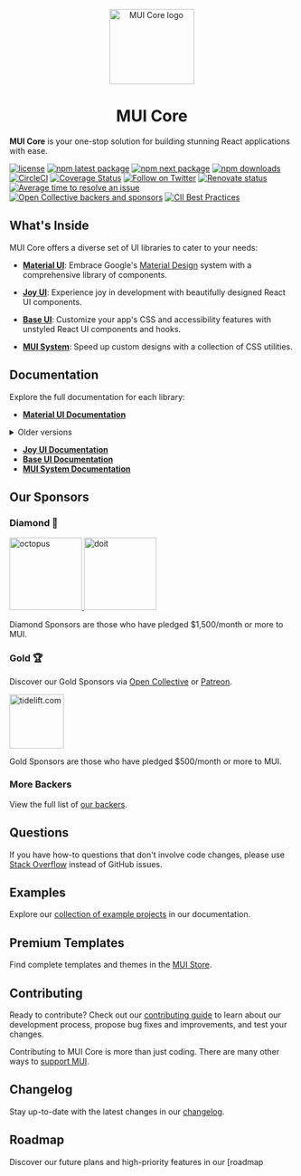 <p align="center">
  <a href="https://mui.com/core/" rel="noopener" target="_blank">
    <img width="150" height="133" src="https://mui.com/static/logo.svg" alt="MUI Core logo">
  </a>
</p>

<h1 align="center">MUI Core</h1>

**MUI Core** is your one-stop solution for building stunning React applications with ease.

[![license](https://img.shields.io/badge/license-MIT-blue.svg)](https://github.com/mui/material-ui/blob/HEAD/LICENSE)
[![npm latest package](https://img.shields.io/npm/v/@mui/material/latest.svg)](https://www.npmjs.com/package/@mui/material)
[![npm next package](https://img.shields.io/npm/v/@mui/material/next.svg)](https://www.npmjs.com/package/@mui/material)
[![npm downloads](https://img.shields.io/npm/dm/@mui/material.svg)](https://www.npmjs.com/package/@mui/material)
[![CircleCI](https://circleci.com/gh/mui/material-ui/tree/master.svg?style=shield)](https://app.circleci.com/pipelines/github/mui/material-ui?branch=master)
[![Coverage Status](https://img.shields.io/codecov/c/github/mui/material-ui/master.svg)](https://codecov.io/gh/mui/material-ui/branch/master)
[![Follow on Twitter](https://img.shields.io/twitter/follow/MUI_hq.svg?label=follow+MUI)](https://twitter.com/MUI_hq)
[![Renovate status](https://img.shields.io/badge/renovate-enabled-brightgreen.svg)](https://github.com/mui/material-ui/issues/27062)
[![Average time to resolve an issue](https://isitmaintained.com/badge/resolution/mui/material-ui.svg)](https://isitmaintained.com/project/mui/material-ui 'Average time to resolve an issue')
[![Open Collective backers and sponsors](https://img.shields.io/opencollective/all/mui)](https://opencollective.com/mui)
[![CII Best Practices](https://bestpractices.coreinfrastructure.org/projects/1320/badge)](https://bestpractices.coreinfrastructure.org/projects/1320)

## What's Inside

MUI Core offers a diverse set of UI libraries to cater to your needs:

- [**Material UI**](https://mui.com/material-ui/): Embrace Google's [Material Design](https://m2.material.io/design/introduction/) system with a comprehensive library of components.

- [**Joy UI**](https://mui.com/joy-ui/getting-started/): Experience joy in development with beautifully designed React UI components.

- [**Base UI**](https://mui.com/base-ui/): Customize your app's CSS and accessibility features with unstyled React UI components and hooks.

- [**MUI System**](https://mui.com/system/getting-started/): Speed up custom designs with a collection of CSS utilities.

## Documentation

Explore the full documentation for each library:

- [**Material UI Documentation**](https://mui.com/material-ui/)

<details>
  <summary>Older versions</summary>

- **[v4.x](https://v4.mui.com/)** ([Migration from v4 to v5](https://mui.com/material-ui/migration/migration-v4/))
- **[v3.x](https://v3.mui.com/)** ([Migration from v3 to v4](https://mui.com/material-ui/migration/migration-v3/))
- **[v0.x](https://v0.mui.com/)** ([Migration to v1](https://mui.com/material-ui/migration/migration-v0x/))

</details>

- [**Joy UI Documentation**](https://mui.com/joy-ui/getting-started/)
- [**Base UI Documentation**](https://mui.com/base-ui/)
- [**MUI System Documentation**](https://mui.com/system/)

## Our Sponsors

### Diamond 💎

<p>
  <a href="https://octopus.com/?utm_source=MUI&utm_medium=referral&utm_content=readme" rel="noopener sponsored" target="_blank">
    <img height="128" width="128" src="https://i.ibb.co/w0HF0Nz/Logo-Blue-140px-rgb.png" alt="octopus" title="Repeatable, reliable deployments" loading="lazy" />
  </a>
  <a href="https://www.doit.com/flexsave/?utm_source=MUI&utm_medium=referral&utm_content=readme" rel="noopener sponsored" target="_blank">
    <img height="128" width="128" src="https://avatars.githubusercontent.com/u/8424863?s=256" alt="doit" title="Management Platform for Google Cloud and AWS" loading="lazy" />
  </a>
</p>

Diamond Sponsors are those who have pledged \$1,500/month or more to MUI.

### Gold 🏆

Discover our Gold Sponsors via [Open Collective](https://opencollective.com/mui) or [Patreon](https://www.patreon.com/oliviertassinari).

<p>
  <a href="https://tidelift.com/subscription/pkg/npm-material-ui?utm_source=npm-material-ui&utm_medium=referral&utm_campaign=homepage" rel="noopener sponsored" target="_blank">
    <img height="96" width="96" src="https://avatars.githubusercontent.com/u/30204434?s=192" alt="tidelift.com" title="Enterprise-ready open-source software" loading="lazy" />
  </a>
  <!-- Add more Gold Sponsors here -->
</p>

Gold Sponsors are those who have pledged \$500/month or more to MUI.

### More Backers

View the full list of [our backers](https://mui.com/material-ui/discover-more/backers/).

## Questions

If you have how-to questions that don't involve code changes, please use [Stack Overflow](https://stackoverflow.com/questions/) instead of GitHub issues.

## Examples

Explore our [collection of example projects](https://github.com/mui/material-ui/tree/master/examples) in our documentation.

## Premium Templates

Find complete templates and themes in the [MUI Store](https://mui.com/store/?utm_source=docs&utm_medium=referral&utm_campaign=readme-store).

## Contributing

Ready to contribute? Check out our [contributing guide](/CONTRIBUTING.md) to learn about our development process, propose bug fixes and improvements, and test your changes.

Contributing to MUI Core is more than just coding. There are many other ways to [support MUI](https://mui.com/material-ui/getting-started/faq/#mui-is-awesome-how-can-i-support-the-project).

## Changelog

Stay up-to-date with the latest changes in our [changelog](https://github.com/mui/material-ui/releases).

## Roadmap

Discover our future plans and high-priority features in our [roadmap
